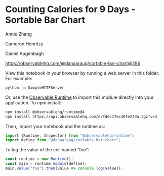 # Counting Calories for 9 Days - Sortable Bar Chart

Annie Zhang

Cameron Henritzy

Daniel Augenbagh

https://observablehq.com/@danaaraug/sortable-bar-chart@286

View this notebook in your browser by running a web server in this folder. For
example:

~~~sh
python -m SimpleHTTPServer
~~~

Or, use the [Observable Runtime](https://github.com/observablehq/runtime) to
import this module directly into your application. To npm install:

~~~sh
npm install @observablehq/runtime@4
npm install https://api.observablehq.com/d/fd6c17ec40fe27da.tgz?v=3
~~~

Then, import your notebook and the runtime as:

~~~js
import {Runtime, Inspector} from "@observablehq/runtime";
import define from "@danaaraug/sortable-bar-chart";
~~~

To log the value of the cell named “foo”:

~~~js
const runtime = new Runtime();
const main = runtime.module(define);
main.value("foo").then(value => console.log(value));
~~~
